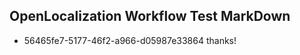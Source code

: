 ## OpenLocalization Workflow Test MarkDown
* 56465fe7-5177-46f2-a966-d05987e33864 thanks!

<!--HONumber=Jul16_HO3-->


